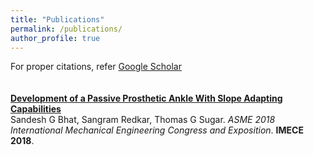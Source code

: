 ```yaml
---
title: "Publications"
permalink: /publications/
author_profile: true
---
```

For proper citations, refer [Google Scholar](https://scholar.google.com/citations?user=Dx9aVjgAAAAJ&hl=en)<br>
<br>
<br>
<b>[Development of a Passive Prosthetic Ankle With Slope Adapting Capabilities](http://mrsandeshbhat.github.io/publications/IMECE_ankle.pdf)</b> <br> 
<bi>Sandesh G Bhat</bi>, Sangram Redkar, Thomas G Sugar.
<i>ASME 2018 International Mechanical Engineering Congress and Exposition</i>. <b>IMECE 2018</b>.
